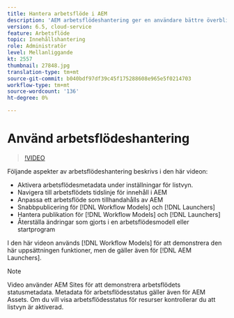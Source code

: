 ```yaml
---
title: Hantera arbetsflöde i AEM
description: 'AEM arbetsflödeshantering ger en användare bättre överblick över innehållet i arbetsflödet och gör det enklare att hantera definitioner av arbetsflödesmodeller. '
version: 6.5, cloud-service
feature: Arbetsflöde
topic: Innehållshantering
role: Administratör
level: Mellanliggande
kt: 2557
thumbnail: 27848.jpg
translation-type: tm+mt
source-git-commit: b040bdf97df39c45f175288608e965e5f0214703
workflow-type: tm+mt
source-wordcount: '136'
ht-degree: 0%

---
```



# Använd arbetsflödeshantering

>[!VIDEO](https://video.tv.adobe.com/v/27848/?quality=12&learn=on)

Följande aspekter av arbetsflödeshantering beskrivs i den här videon:

+ Aktivera arbetsflödesmetadata under inställningar för listvyn.
+ Navigera till arbetsflödets tidslinje för innehåll i AEM
+ Anpassa ett arbetsflöde som tillhandahålls av AEM
+ Snabbpublicering för [!DNL Workflow Models] och [!DNL Launchers]
+ Hantera publikation för [!DNL Workflow Models] och [!DNL Launchers]
+ Återställa ändringar som gjorts i en arbetsflödesmodell eller startprogram

I den här videon används [!DNL Workflow Models] för att demonstrera den här uppsättningen funktioner, men de gäller även för [!DNL AEM Launchers].


>[!NOTE]
>
> Video använder AEM Sites för att demonstrera arbetsflödets statusmetadata. Metadata för arbetsflödesstatus gäller även för AEM Assets. Om du vill visa arbetsflödesstatus för resurser kontrollerar du att listvyn är aktiverad.
